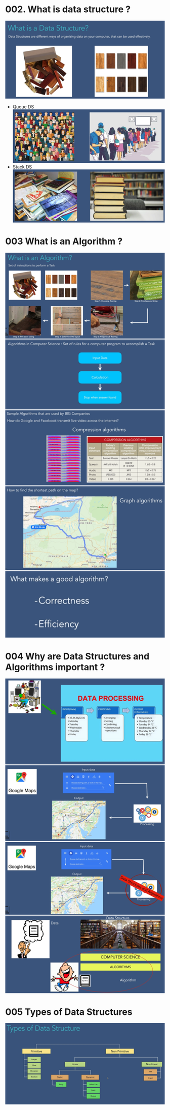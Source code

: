 # 002. What is data structure ?
![](Images/2022-10-01-23-53-41.png)
- Queue DS ![](Images/2022-10-01-23-54-50.png)
- Stack DS ![](Images/2022-10-01-23-55-56.png)

# 003 What is an Algorithm ?
![](Images/2022-10-02-00-02-28.png)
![](Images/2022-10-02-00-04-46.png)
![](Images/2022-10-02-00-06-15.png)
![](Images/2022-10-02-00-06-51.png)
![](Images/2022-10-02-00-08-02.png)

# 004 Why are Data Structures and Algorithms important ?
![](Images/2022-10-02-00-10-24.png)
![](Images/2022-10-02-00-11-06.png)
![](Images/2022-10-02-00-11-39.png)
![](Images/2022-10-02-00-13-00.png)

# 005 Types of Data Structures
![](Images/2022-10-02-00-22-04.png)